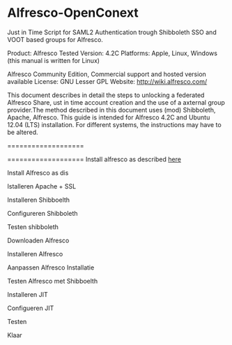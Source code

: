 Alfresco-OpenConext
===================

Just in Time Script for SAML2 Authentication trough Shibboleth SSO and VOOT based groups for Alfresco.

Product:		Alfresco 
Tested Version: 4.2C 
Platforms:		Apple, Linux, Windows (this manual is written for Linux)


Alfresco Community Edition, Commercial support and hosted version available 
License: GNU Lesser GPL 
Website: http://wiki.alfresco.com/

This document describes in detail the steps to unlocking a federated Alfresco Share, ust in time account creation and the use of a axternal group provider.The method described in this document uses (mod) Shibboleth, Apache, Alfresco. This guide is intended for Alfresco 4.2C and Ubuntu 12.04 (LTS) installation. For different systems, the instructions may have to be altered.

===================





===================
Install alfresco as described [here](http://docs.alfresco.com/community/index.jsp?topic=%2Fcom.alfresco.community.doc%2Ftasks%2Fsimpleinstall-community-lin.html)


Install Alfresco as dis

Istalleren Apache + SSL

Installeren Shibboelth

Configureren Shibboleth

Testen shibboleth


Downloaden Alfresco

Installeren Alfresco

Aanpassen Alfresco Installatie

Testen Alfresco met Shibboelth

Installeren JIT

Configueren JIT

Testen

Klaar